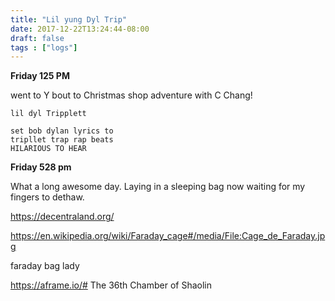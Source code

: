 ```yaml
---
title: "Lil yung Dyl Trip"
date: 2017-12-22T13:24:44-08:00
draft: false
tags : ["logs"]
---
```


**Friday 125 PM**

went to Y
bout to Christmas shop adventure with C Chang!

```
lil dyl Tripplett

set bob dylan lyrics to
tripllet trap rap beats
HILARIOUS TO HEAR

```


**Friday 528 pm**

What a long awesome day. Laying in a sleeping bag now waiting for my fingers to dethaw.




https://decentraland.org/



https://en.wikipedia.org/wiki/Faraday_cage#/media/File:Cage_de_Faraday.jpg



faraday bag lady



https://aframe.io/#
The 36th Chamber of Shaolin
